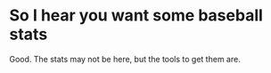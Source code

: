 So I hear you want some baseball stats
========================

Good. The stats may not be here, but the tools to get them are.
